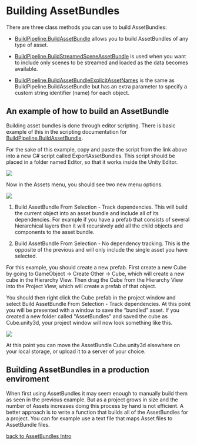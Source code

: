 Building AssetBundles
=====================


There are three class methods you can use to build AssetBundles: 

* [BuildPipeline.BuildAssetBundle](ScriptRef:BuildPipeline.BuildAssetBundle.html) allows you to build AssetBundles of any type of asset.

* [BuildPipeline.BuildStreamedSceneAssetBundle](ScriptRef:BuildPipeline.BuildStreamedSceneAssetBundle.html) is used when you want to include only scenes to be streamed and loaded as the data becomes available.

* [BuildPipeline.BuildAssetBundleExplicitAssetNames](ScriptRef:BuildPipeline.BuildAssetBundleExplicitAssetNames.html) is the same as BuildPipeline.BuildAssetBundle but has an extra parameter to specify a custom string identifier (name) for each object.


An example of how to build an AssetBundle
-----------------------------------------


Building asset bundles is done through editor scripting. There is basic example of this in the scripting documentation for [BuildPipeline.BuildAssetBundle](ScriptRef:BuildPipeline.BuildAssetBundle.html). 

For the sake of this example, copy and paste the script from the link above into a new C# script called ExportAssetBundles. This script should be placed in a folder named Editor, so that it works inside the Unity Editor.


![](http://docwiki.hq.unity3d.com/uploads/Main/ExportAssetBundlesScript.png)  

Now in the <span class=menu>Assets</span> menu, you should see two new menu options.


![](http://docwiki.hq.unity3d.com/uploads/Main/AssetBundleMenuOptions.png)  
1. <span class=menu>Build AssetBundle From Selection - Track dependencies</span>. This will build the current object into an asset bundle and include all of its dependencies. For example if you have a prefab that consists of several hierarchical layers then it will recursively add all the child objects and components to the asset bundle.

1. <span class=menu>Build AssetBundle From Selection - No dependency tracking</span>. This is the opposite of the previous and will only include the single asset you have selected.

For this example, you should create a new prefab. First create a new Cube by going to <span class=menu>GameObject -> Create Other -> Cube</span>, which will create a new cube in the Hierarchy View. Then drag the Cube from the Hierarchy View into the Project View, which will create a prefab of that object.

You should then right click the Cube prefab in the project window and select <span class=menu>Build AssetBundle From Selection - Track dependencies</span>. 
At this point you will be presented with a window to save the “bundled” asset. If you created a new folder called "AssetBundles" and saved the cube as <span class=component>Cube.unity3d</span>, your project window will now look something like this.


![](http://docwiki.hq.unity3d.com/uploads/Main/AssetBundlesCube.png)  

At this point you can move the AssetBundle <span class=component>Cube.unity3d</span> elsewhere on your local storage, or upload it to a server of your choice.


Building AssetBundles in a production enviroment
------------------------------------------------


When first using AssetBundles it may seem enough to manually build them as seen in the previous example. But as a project grows in size and the number of Assets increases doing this process by hand is not efficient. A better approach is to write a function that builds all of the AssetBundles for a project. You can for example use a text file that maps Asset files to AssetBundle files.


[back to AssetBundles Intro](AssetBundlesIntro.md)
